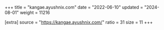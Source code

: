 +++
title = "kangae.ayushnix.com"
date = "2022-06-10"
updated = "2024-08-01"
weight = 11216

[extra]
source = "https://kangae.ayushnix.com/"
ratio = 31
size = 11
+++
